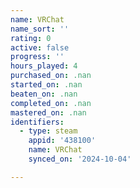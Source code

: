 ```yaml
---
name: VRChat
name_sort: ''
rating: 0
active: false
progress: ''
hours_played: 4
purchased_on: .nan
started_on: .nan
beaten_on: .nan
completed_on: .nan
mastered_on: .nan
identifiers:
  - type: steam
    appid: '438100'
    name: VRChat
    synced_on: '2024-10-04'

---
```

